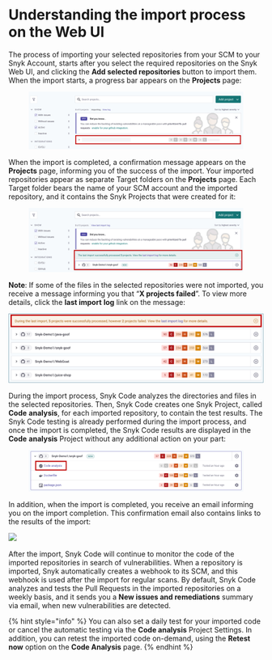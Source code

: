 # Understanding the import process on the Web UI

The process of importing your selected repositories from your SCM to your Snyk Account, starts after you select the required repositories on the Snyk Web UI, and clicking the **Add selected repositories** button to import them. When the import starts, a progress bar appears on the **Projects** page:

<figure><img src="../../../../../.gitbook/assets/image (215).png" alt=""><figcaption></figcaption></figure>

When the import is completed, a confirmation message appears on the **Projects** page, informing you of the success of the import. Your imported repositories appear as separate Target folders on the **Projects** page. Each Target folder bears the name of your SCM account and the imported repository, and it contains the Snyk Projects that were created for it:

<figure><img src="../../../../../.gitbook/assets/image (172).png" alt=""><figcaption></figcaption></figure>

**Note**: If some of the files in the selected repositories were not imported, you receive a message informing you that “**X projects failed**”. To view more details, click the **last import** **log** link on the message:

![](<../../../../../.gitbook/assets/Snyk Code - Imported Repositories - Failed import.png>)

During the import process, Snyk Code analyzes the directories and files in the selected repositories. Then, Snyk Code creates one Snyk Project, called **Code** **analysis**, for each imported repository, to contain the test results. The Snyk Code testing is already performed during the import process, and once the import is completed, the Snyk Code results are displayed in the **Code** **analysis** Project without any additional action on your part:

<figure><img src="../../../../../.gitbook/assets/image (146) (1) (1) (1) (1) (2).png" alt=""><figcaption></figcaption></figure>

In addition, when the import is completed, you receive an email informing you on the import completion. This confirmation email also contains links to the results of the import:

![](<../../../../../.gitbook/assets/Snyk Code - Imported Repository - Complete - Email Confirmation.png>)

After the import, Snyk Code will continue to monitor the code of the imported repositories in search of vulnerabilities. When a repository is imported, Snyk automatically creates a webhook to its SCM, and this webhook is used after the import for regular scans. By default, Snyk Code analyzes and tests the Pull Requests in the imported repositories on a weekly basis, and it sends you a **New issues and remediations** summary via email, when new vulnerabilities are detected.

{% hint style="info" %}
You can also set a daily test for your imported code or cancel the automatic testing via the **Code analysis** Project Settings. In addition, you can retest the imported code on-demand, using the **Retest now** option on the **Code Analysis** page.
{% endhint %}
